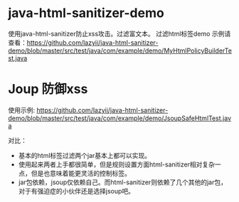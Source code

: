 # java-html-sanitizer-demo
使用java-html-sanitizer防止xss攻击。过滤富文本。 过滤html标签demo
示例请查看：https://github.com/lazyii/java-html-sanitizer-demo/blob/master/src/test/java/com/example/demo/MyHtmlPolicyBuilderTest.java

# Joup 防御xss
使用示例: https://github.com/lazyii/java-html-sanitizer-demo/blob/master/src/test/java/com/example/demo/JsoupSafeHtmlTest.java


对比：

* 基本的html标签过滤两个jar基本上都可以实现。
* 使用起来两者上手都很简单，但是规则设置方面html-sanitizer相对复杂一点，但是也意味着能更灵活的控制标签。
* jar包依赖，jsoup仅依赖自己。而html-sanitizer则依赖了几个其他的jar包，对于有强迫症的小伙伴还是选择jsoup吧。
